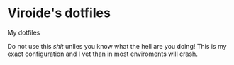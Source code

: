 # Viroide's dotfiles
My dotfiles

Do not use this *shit* unlles you know what the hell are you doing! This is my exact configuration and I vet than in most enviroments will crash. 
